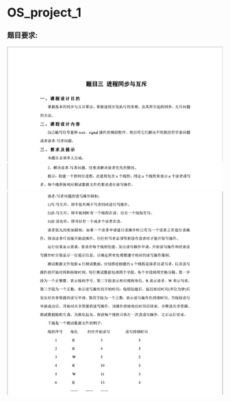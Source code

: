 # OS_project_1
### 题目要求:

![1](https://github.com/EricsmOOn/OS_project_1/blob/master/ReadMe/01.png)
![2](https://github.com/EricsmOOn/OS_project_1/blob/master/ReadMe/02.png)
![3](https://github.com/EricsmOOn/OS_project_1/blob/master/ReadMe/03.png)
